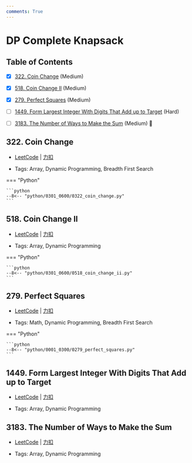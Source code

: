 ```yaml
---
comments: True
---
```


# DP Complete Knapsack

## Table of Contents

- [x] [322. Coin Change](#322-coin-change) (Medium)
- [x] [518. Coin Change II](#518-coin-change-ii) (Medium)
- [x] [279. Perfect Squares](#279-perfect-squares) (Medium)
- [ ] [1449. Form Largest Integer With Digits That Add up to Target](#1449-form-largest-integer-with-digits-that-add-up-to-target) (Hard)
- [ ] [3183. The Number of Ways to Make the Sum](#3183-the-number-of-ways-to-make-the-sum) (Medium) 👑


## 322. Coin Change

-    [LeetCode](https://leetcode.com/problems/coin-change/) | [力扣](https://leetcode.cn/problems/coin-change/)

-   Tags: Array, Dynamic Programming, Breadth First Search

=== "Python"

    ```python
    --8<-- "python/0301_0600/0322_coin_change.py"
    ```



## 518. Coin Change II

-    [LeetCode](https://leetcode.com/problems/coin-change-ii/) | [力扣](https://leetcode.cn/problems/coin-change-ii/)

-   Tags: Array, Dynamic Programming

=== "Python"

    ```python
    --8<-- "python/0301_0600/0518_coin_change_ii.py"
    ```



## 279. Perfect Squares

-    [LeetCode](https://leetcode.com/problems/perfect-squares/) | [力扣](https://leetcode.cn/problems/perfect-squares/)

-   Tags: Math, Dynamic Programming, Breadth First Search

=== "Python"

    ```python
    --8<-- "python/0001_0300/0279_perfect_squares.py"
    ```



## 1449. Form Largest Integer With Digits That Add up to Target

-    [LeetCode](https://leetcode.com/problems/form-largest-integer-with-digits-that-add-up-to-target/) | [力扣](https://leetcode.cn/problems/form-largest-integer-with-digits-that-add-up-to-target/)

-   Tags: Array, Dynamic Programming



## 3183. The Number of Ways to Make the Sum

-    [LeetCode](https://leetcode.com/problems/the-number-of-ways-to-make-the-sum/) | [力扣](https://leetcode.cn/problems/the-number-of-ways-to-make-the-sum/)

-   Tags: Array, Dynamic Programming



